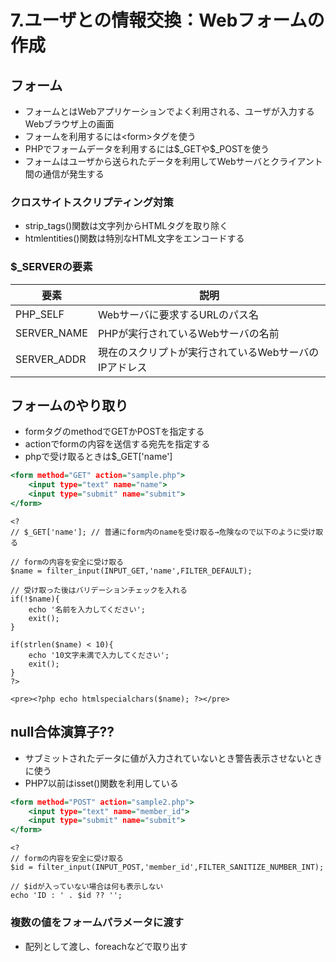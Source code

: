 # 7.ユーザとの情報交換：Webフォームの作成

## フォーム

- フォームとはWebアプリケーションでよく利用される、ユーザが入力するWebブラウザ上の画面
- フォームを利用するには\<form>タグを使う
- PHPでフォームデータを利用するには\$_GETや\$_POSTを使う
- フォームはユーザから送られたデータを利用してWebサーバとクライアント間の通信が発生する

### クロスサイトスクリプティング対策

- strip_tags()関数は文字列からHTMLタグを取り除く
- htmlentities()関数は特別なHTML文字をエンコードする

### $_SERVERの要素

| 要素        | 説明                                                  |
| ----------- | ----------------------------------------------------- |
| PHP_SELF    | Webサーバに要求するURLのパス名                        |
| SERVER_NAME | PHPが実行されているWebサーバの名前                    |
| SERVER_ADDR | 現在のスクリプトが実行されているWebサーバのIPアドレス |

## フォームのやり取り

- formタグのmethodでGETかPOSTを指定する
- actionでformの内容を送信する宛先を指定する
- phpで受け取るときは$_GET['name']

``` HTML:sample.html
<form method="GET" action="sample.php">
    <input type="text" name="name">
    <input type="submit" name="submit">
</form>
```

```PHP:sample.php
<?
// $_GET['name']; // 普通にform内のnameを受け取る→危険なので以下のように受け取る

// formの内容を安全に受け取る
$name = filter_input(INPUT_GET,'name',FILTER_DEFAULT);

// 受け取った後はバリデーションチェックを入れる
if(!$name){
    echo '名前を入力してください';
    exit();
}

if(strlen($name) < 10){
    echo '10文字未満で入力してください';
    exit();
}
?>

<pre><?php echo htmlspecialchars($name); ?></pre>
```

## null合体演算子??

- サブミットされたデータに値が入力されていないとき警告表示させないときに使う
- PHP7以前はisset()関数を利用している

```HTML:sample2.html
<form method="POST" action="sample2.php">
    <input type="text" name="member_id">
    <input type="submit" name="submit">
</form>
```

```PHP:sample2.php
<?
// formの内容を安全に受け取る
$id = filter_input(INPUT_POST,'member_id',FILTER_SANITIZE_NUMBER_INT);

// $idが入っていない場合は何も表示しない
echo 'ID : ' . $id ?? '';

```

### 複数の値をフォームパラメータに渡す

- 配列として渡し、foreachなどで取り出す
